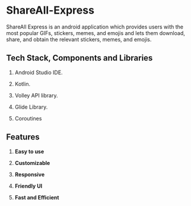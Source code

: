 # ShareAll-Express

ShareAll Express is an android application which provides users with the most popular GIFs, stickers, memes, and emojis and lets them download, share, and obtain the relevant stickers, memes, and emojis.  

## Tech Stack, Components and Libraries

1. Android Studio IDE.

2. Kotlin.

3. Volley API library.

4. Glide Library.
   
5. Coroutines 


## Features

1. **Easy to use**

2. **Customizable**

3. **Responsive**

4. **Friendly UI**
   
5. **Fast and Efficient**

